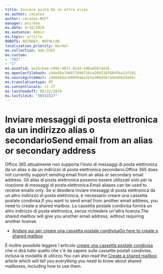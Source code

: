 ```yaml
---
title: Inviare posta da un altro alias
ms.author: cmcatee
author: cmcatee-MSFT
manager: mnirkhe
ms.date: 4/16/2018
ms.audience: Admin
ms.topic: article
ROBOTS: NOINDEX, NOFOLLOW
localization_priority: Normal
ms.collection: Adm_O365
ms.custom:
- "703"
- "1"
ms.assetid: aa1bcbea-c09e-40f1-81ad-e86ad567ae16
ms.openlocfilehash: c84e56a7b8077698f20ca269218f684fba23f191
ms.sourcegitcommit: 1d98db8acb9959aba3b5e308a567ade6b62da56c
ms.translationtype: MT
ms.contentlocale: it-IT
ms.lasthandoff: 08/22/2019
ms.locfileid: "36551527"
---
```

# <a name="send-email-from-an-alias-or-secondary-address"></a><span data-ttu-id="c08f8-102">Inviare messaggi di posta elettronica da un indirizzo alias o secondario</span><span class="sxs-lookup"><span data-stu-id="c08f8-102">Send email from an alias or secondary address</span></span>

<span data-ttu-id="c08f8-103">Office 365 attualmente non supporta l'invio di messaggi di posta elettronica da un alias o da un indirizzo di posta elettronica secondario.</span><span class="sxs-lookup"><span data-stu-id="c08f8-103">Office 365 does not currently support sending email from an alias or secondary email address.</span></span> <span data-ttu-id="c08f8-104">Gli alias di posta elettronica possono essere utilizzati solo per la ricezione di messaggi di posta elettronica.</span><span class="sxs-lookup"><span data-stu-id="c08f8-104">Email aliases can be used to receive emails only.</span></span> <span data-ttu-id="c08f8-105">Se si desidera inviare messaggi di posta elettronica da un altro indirizzo di posta elettronica, è necessario creare una cassetta postale condivisa.</span><span class="sxs-lookup"><span data-stu-id="c08f8-105">If you want to send email from another email address, you need to create a shared mailbox.</span></span> <span data-ttu-id="c08f8-106">La cassetta postale condivisa fornirà un altro indirizzo di posta elettronica, senza richiedere un'altra licenza.</span><span class="sxs-lookup"><span data-stu-id="c08f8-106">The shared mailbox will give you another email address, without requiring another license.</span></span>
  
- [<span data-ttu-id="c08f8-107">Andare qui per creare una cassetta postale condivisa</span><span class="sxs-lookup"><span data-stu-id="c08f8-107">Go here to create a shared mailbox</span></span>](https://portal.office.com/AdminPortal/Home#/AssistedGuide/addemailoptions)

<span data-ttu-id="c08f8-108">È inoltre possibile leggere l'articolo [creare una cassetta postale condivisa](https://docs.microsoft.com/office365/admin/email/create-a-shared-mailbox) che vi dirà tutto quello che c'è da sapere sulle cassette postali condivise, inclusa la modalità di utilizzo.</span><span class="sxs-lookup"><span data-stu-id="c08f8-108">You can also read the [Create a shared mailbox](https://docs.microsoft.com/office365/admin/email/create-a-shared-mailbox) article which will tell you everything you need to know about shared mailboxes, including how to use them.</span></span>